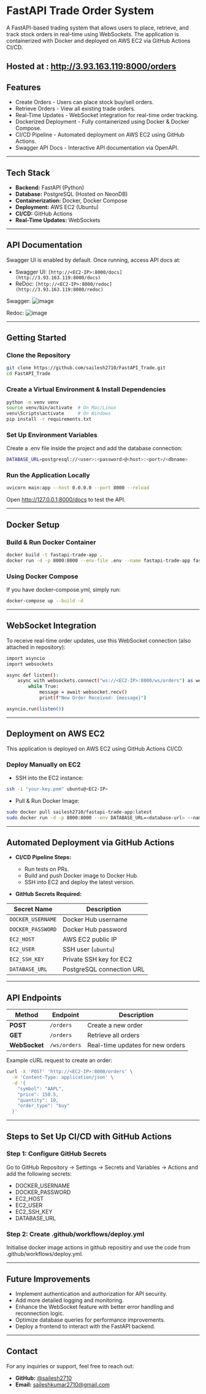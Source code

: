 # FastAPI Trade Order System

A FastAPI-based trading system that allows users to place, retrieve, and track stock orders in real-time using WebSockets. The application is containerized with Docker and deployed on AWS EC2 via GitHub Actions CI/CD.


Hosted at : http://3.93.163.119:8000/orders
---

## Features
- Create Orders - Users can place stock buy/sell orders.
- Retrieve Orders - View all existing trade orders.
- Real-Time Updates - WebSocket integration for real-time order tracking.
- Dockerized Deployment - Fully containerized using Docker & Docker Compose.
- CI/CD Pipeline - Automated deployment on AWS EC2 using GitHub Actions.
- Swagger API Docs - Interactive API documentation via OpenAPI.

---

## Tech Stack
- **Backend:** FastAPI (Python)
- **Database:** PostgreSQL (Hosted on NeonDB)
- **Containerization:** Docker, Docker Compose
- **Deployment:** AWS EC2 (Ubuntu)
- **CI/CD:** GitHub Actions
- **Real-Time Updates:** WebSockets

---

## API Documentation
Swagger UI is enabled by default. Once running, access API docs at:
- Swagger UI: `[http://<EC2-IP>:8000/docs](http://3.93.163.119:8000/docs)`
- ReDoc: `[http://<EC2-IP>:8000/redoc](http://3.93.163.119:8000/redoc)`

Swagger:
![image](https://github.com/user-attachments/assets/a19e11a9-b0cb-42bc-ae40-5e3e8647931f)

Redoc:
![image](https://github.com/user-attachments/assets/75c249ed-a6de-4919-954b-bbdd40d34856)


---

## Getting Started

### Clone the Repository
```sh
git clone https://github.com/sailesh2710/FastAPI_Trade.git
cd FastAPI_Trade
```

### Create a Virtual Environment & Install Dependencies
```sh
python -m venv venv
source venv/bin/activate  # On Mac/Linux
venv\Scripts\activate     # On Windows
pip install -r requirements.txt
```
### Set Up Environment Variables
Create a .env file inside the project and add the database connection:
```sh
DATABASE_URL=postgresql://<user>:<password>@<host>:<port>/<dbname>
```
### Run the Application Locally
```sh
uvicorn main:app --host 0.0.0.0 --port 8000 --reload
```
Open http://127.0.0.1:8000/docs to test the API.

---

## Docker Setup
### Build & Run Docker Container
```sh
docker build -t fastapi-trade-app .
docker run -d -p 8000:8000 --env-file .env --name fastapi-trade-app fastapi-trade-app
```
### Using Docker Compose
If you have docker-compose.yml, simply run:
```sh
docker-compose up --build -d
```

---

## WebSocket Integration
To receive real-time order updates, use this WebSocket connection (also attached in repository):
```sh
import asyncio
import websockets

async def listen():
    async with websockets.connect("ws://<EC2-IP>:8000/ws/orders") as websocket:
        while True:
            message = await websocket.recv()
            print(f"New Order Received: {message}")

asyncio.run(listen())
```

---

## Deployment on AWS EC2

This application is deployed on AWS EC2 using GitHub Actions CI/CD.
### Deploy Manually on EC2
- SSH into the EC2 instance:
```sh
ssh -i "your-key.pem" ubuntu@<EC2-IP>
```
- Pull & Run Docker Image:
```sh
sudo docker pull sailesh2710/fastapi-trade-app:latest
sudo docker run -d -p 8000:8000 --env DATABASE_URL=<database-url> --name fastapi-trade-app sailesh2710/fastapi-trade-app:latest
```

---

## Automated Deployment via GitHub Actions

- **CI/CD Pipeline Steps:**
  - Run tests on PRs.
  - Build and push Docker image to Docker Hub.
  - SSH into EC2 and deploy the latest version.

- **GitHub Secrets Required:**

| Secret Name       | Description                     |
|------------------|---------------------------------|
| `DOCKER_USERNAME` | Docker Hub username           |
| `DOCKER_PASSWORD` | Docker Hub password           |
| `EC2_HOST`       | AWS EC2 public IP             |
| `EC2_USER`       | SSH user (`ubuntu`)           |
| `EC2_SSH_KEY`    | Private SSH key for EC2       |
| `DATABASE_URL`   | PostgreSQL connection URL     |

---

## API Endpoints

| Method  | Endpoint   | Description           |
|---------|-----------|-----------------------|
| **POST** | `/orders` | Create a new order   |
| **GET**  | `/orders` | Retrieve all orders  |
| **WebSocket**  | `/ws/orders` | Real-time updates for new orders  |

Example cURL request to create an order:
```sh
curl -X 'POST' 'http://<EC2-IP>:8000/orders' \
  -H 'Content-Type: application/json' \
  -d '{
    "symbol": "AAPL",
    "price": 150.5,
    "quantity": 10,
    "order_type": "buy"
  }'
```

---

## Steps to Set Up CI/CD with GitHub Actions

### Step 1: Configure GitHub Secrets

Go to GitHub Repository → Settings → Secrets and Variables → Actions and add the following secrets:
- DOCKER_USERNAME
- DOCKER_PASSWORD
- EC2_HOST
- EC2_USER
- EC2_SSH_KEY
- DATABASE_URL

### Step 2: Create .github/workflows/deploy.yml
Initialise docker image actions in github repositiry and use the code from .github/workflows/deploy.yml.

---

## Future Improvements

- Implement authentication and authorization for API security.
- Add more detailed logging and monitoring.
- Enhance the WebSocket feature with better error handling and reconnection logic.
- Optimize database queries for performance improvements.
- Deploy a frontend to interact with the FastAPI backend.

---
## Contact
For any inquiries or support, feel free to reach out:

- **GitHub:** [@sailesh2710](https://github.com/sailesh2710)
- **Email:** saileshkumar2710@gmail.com

